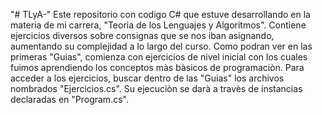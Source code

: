 "# TLyA-" 
Este repositorio con codigo C# que estuve desarrollando en la materia de mi carrera, "Teoria de los Lenguajes y Algoritmos".
Contiene ejercicios diversos sobre consignas que se nos iban asignando, aumentando su complejidad a lo largo del curso. 
Como podran ver en las primeras "Guias", comienza con ejercicios de nivel inicial con los cuales fuimos aprendiendo los conceptos màs bàsicos de programaciòn.
Para acceder a los ejercicios, buscar dentro de las "Guias" los archivos nombrados "Ejercicios.cs". Su ejecuciòn se darà a travès de instancias declaradas en "Program.cs".
